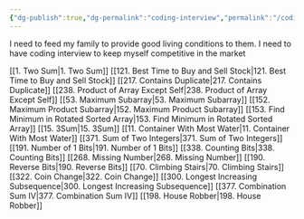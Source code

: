 ```yaml
---
{"dg-publish":true,"dg-permalink":"coding-interview","permalink":"/coding-interview/"}
---
```


I need to feed my family to provide good living conditions to them. I need to have coding interview to keep myself competitive in the market

[[1. Two Sum\|1. Two Sum]]
[[121. Best Time to Buy and Sell Stock\|121. Best Time to Buy and Sell Stock]]
[[217. Contains Duplicate\|217. Contains Duplicate]]
[[238. Product of Array Except Self\|238. Product of Array Except Self]]
[[53. Maximum Subarray\|53. Maximum Subarray]]
[[152. Maximum Product Subarray\|152. Maximum Product Subarray]]
[[153. Find Minimum in Rotated Sorted Array\|153. Find Minimum in Rotated Sorted Array]]
[[15. 3Sum\|15. 3Sum]]
[[11. Container With Most Water\|11. Container With Most Water]]
[[371. Sum of Two Integers\|371. Sum of Two Integers]]
[[191. Number of 1 Bits\|191. Number of 1 Bits]]
[[338. Counting Bits\|338. Counting Bits]]
[[268. Missing Number\|268. Missing Number]]
[[190. Reverse Bits\|190. Reverse Bits]]
[[70. Climbing Stairs\|70. Climbing Stairs]]
[[322. Coin Change\|322. Coin Change]]
[[300. Longest Increasing Subsequence\|300. Longest Increasing Subsequence]]
[[377. Combination Sum IV\|377. Combination Sum IV]]
[[198. House Robber\|198. House Robber]]


